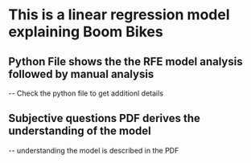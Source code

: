 # This is a linear regression model explaining Boom Bikes

## Python File shows the the RFE model analysis followed by manual analysis
  -- Check the python file to get additionl details

## Subjective questions PDF derives the understanding of the model
   -- understanding the model is described in the PDF
 
